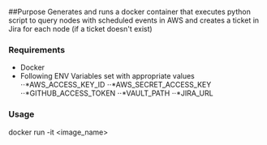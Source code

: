 ##Purpose
Generates and runs a docker container that executes python script to query nodes with scheduled events in AWS and creates a ticket in Jira for each node (if a ticket doesn't exist)

### Requirements
- Docker
- Following ENV Variables set with appropriate values
⋅⋅*AWS_ACCESS_KEY_ID
⋅⋅*AWS_SECRET_ACCESS_KEY
⋅⋅*GITHUB_ACCESS_TOKEN
⋅⋅*VAULT_PATH
⋅⋅*JIRA_URL

### Usage
docker run -it <image_name>
